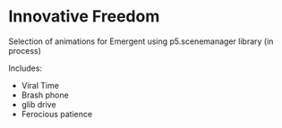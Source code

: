 # Innovative Freedom

Selection of animations for Emergent using p5.scenemanager library (in process)

Includes:
- Viral Time
- Brash phone
- glib drive
- Ferocious patience